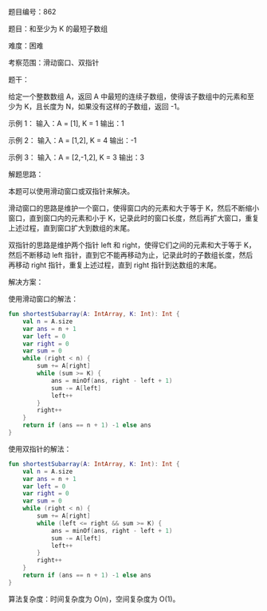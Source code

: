 题目编号：862

题目：和至少为 K 的最短子数组

难度：困难

考察范围：滑动窗口、双指针

题干：

给定一个整数数组 A，返回 A 中最短的连续子数组，使得该子数组中的元素和至少为 K，且长度为 N，如果没有这样的子数组，返回 -1。

示例 1：
输入：A = [1], K = 1
输出：1

示例 2：
输入：A = [1,2], K = 4
输出：-1

示例 3：
输入：A = [2,-1,2], K = 3
输出：3

解题思路：

本题可以使用滑动窗口或双指针来解决。

滑动窗口的思路是维护一个窗口，使得窗口内的元素和大于等于 K，然后不断缩小窗口，直到窗口内的元素和小于 K，记录此时的窗口长度，然后再扩大窗口，重复上述过程，直到窗口扩大到数组的末尾。

双指针的思路是维护两个指针 left 和 right，使得它们之间的元素和大于等于 K，然后不断移动 left 指针，直到它不能再移动为止，记录此时的子数组长度，然后再移动 right 指针，重复上述过程，直到 right 指针到达数组的末尾。

解决方案：

使用滑动窗口的解法：

```kotlin
fun shortestSubarray(A: IntArray, K: Int): Int {
    val n = A.size
    var ans = n + 1
    var left = 0
    var right = 0
    var sum = 0
    while (right < n) {
        sum += A[right]
        while (sum >= K) {
            ans = minOf(ans, right - left + 1)
            sum -= A[left]
            left++
        }
        right++
    }
    return if (ans == n + 1) -1 else ans
}
```

使用双指针的解法：

```kotlin
fun shortestSubarray(A: IntArray, K: Int): Int {
    val n = A.size
    var ans = n + 1
    var left = 0
    var right = 0
    var sum = 0
    while (right < n) {
        sum += A[right]
        while (left <= right && sum >= K) {
            ans = minOf(ans, right - left + 1)
            sum -= A[left]
            left++
        }
        right++
    }
    return if (ans == n + 1) -1 else ans
}
```

算法复杂度：时间复杂度为 O(n)，空间复杂度为 O(1)。